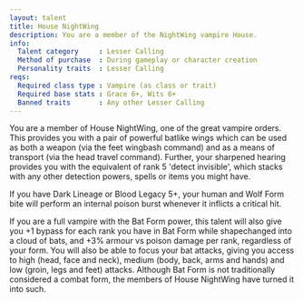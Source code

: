 ```yaml
---
layout: talent
title: House NightWing
description: You are a member of the NightWing vampire House.
info:
  Talent category     : Lesser Calling
  Method of purchase  : During gameplay or character creation
  Personality traits  : Lesser Calling
reqs:
  Required class type : Vampire (as class or trait)
  Required base stats : Grace 6+, Wits 6+
  Banned traits       : Any other Lesser Calling
---
```


You are a member of House NightWing, one of the great vampire orders.  This
provides you with a pair of powerful batlike wings which can be used as both
a weapon (via the feet wingbash command) and as a means of transport (via the
head travel command).  Further, your sharpened hearing provides you with the
equivalent of rank 5 'detect invisible', which stacks with any other detection
powers, spells or items you might have.

If you have Dark Lineage or Blood Legacy 5+, your human and Wolf Form bite will
perform an internal poison burst whenever it inflicts a critical hit.

If you are a full vampire with the Bat Form power, this talent will also give
you +1 bypass for each rank you have in Bat Form while shapechanged into a
cloud of bats, and +3% armour vs poison damage per rank, regardless of your
form.  You will also be able to focus your bat attacks, giving you access to
high (head, face and neck), medium (body, back, arms and hands) and low (groin,
legs and feet) attacks.  Although Bat Form is not traditionally considered a
combat form, the members of House NightWing have turned it into such.
